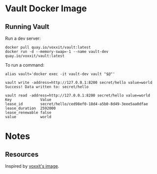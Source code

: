 # Vault Docker Image

## Running Vault

Run a dev server:

```
docker pull quay.io/voxxit/vault:latest
docker run -d --memory-swap=-1 --name vault-dev quay.io/voxxit/vault:latest
```

To run a command:

```
alias vault='docker exec -it vault-dev vault "$@"'

vault write -address=http://127.0.0.1:8200 secret/hello value=world
Success! Data written to: secret/hello

vault read -address=http://127.0.0.1:8200 secret/hello value=world
Key            	Value
lease_id       	secret/hello/ced98ef0-18d4-a5b0-8d49-3eee5aa0dfae
lease_duration 	2592000
lease_renewable	false
value          	world
```

# Notes

## Resources

Inspired by [voxxit's image](https://github.com/voxxit/dockerfiles/tree/master/vault).

